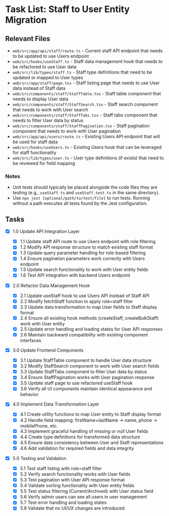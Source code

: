# Task List: Staff to User Entity Migration

## Relevant Files

- `web/src/app/api/staff/route.ts` - Current staff API endpoint that needs to be updated to use Users endpoint
- `web/src/hooks/useStaff.ts` - Staff data management hook that needs to be refactored to use User data
- `web/src/lib/types/staff.ts` - Staff type definitions that need to be updated or mapped to User types
- `web/src/app/staff/page.tsx` - Staff listing page that needs to use User data instead of Staff data
- `web/src/components/staff/StaffTable.tsx` - Staff table component that needs to display User data
- `web/src/components/staff/StaffSearch.tsx` - Staff search component that needs to work with User search
- `web/src/components/staff/StaffTabs.tsx` - Staff tabs component that needs to filter User data by status
- `web/src/components/staff/StaffPagination.tsx` - Staff pagination component that needs to work with User pagination
- `web/src/app/api/users/route.ts` - Existing Users API endpoint that will be used for staff data
- `web/src/hooks/useUsers.ts` - Existing Users hook that can be leveraged for staff functionality
- `web/src/lib/types/user.ts` - User type definitions (if exists) that need to be reviewed for field mapping

### Notes

- Unit tests should typically be placed alongside the code files they are testing (e.g., `useStaff.ts` and `useStaff.test.ts` in the same directory).
- Use `npx jest [optional/path/to/test/file]` to run tests. Running without a path executes all tests found by the Jest configuration.

## Tasks

- [x] 1.0 Update API Integration Layer

  - [x] 1.1 Update staff API route to use Users endpoint with role filtering
  - [x] 1.2 Modify API response structure to match existing staff format
  - [x] 1.3 Update query parameter handling for role-based filtering
  - [x] 1.4 Ensure pagination parameters work correctly with Users endpoint
  - [x] 1.5 Update search functionality to work with User entity fields
  - [x] 1.6 Test API integration with backend Users endpoint

- [x] 2.0 Refactor Data Management Hook

  - [x] 2.1 Update useStaff hook to use Users API instead of Staff API
  - [x] 2.2 Modify fetchStaff function to apply role=staff filter
  - [x] 2.3 Update data transformation to map User fields to Staff display format
  - [x] 2.4 Ensure all existing hook methods (createStaff, createBulkStaff) work with User entity
  - [x] 2.5 Update error handling and loading states for User API responses
  - [x] 2.6 Maintain backward compatibility with existing component interfaces

- [x] 3.0 Update Frontend Components

  - [x] 3.1 Update StaffTable component to handle User data structure
  - [x] 3.2 Modify StaffSearch component to work with User search fields
  - [x] 3.3 Update StaffTabs component to filter User data by status
  - [x] 3.4 Ensure StaffPagination works with User pagination response
  - [x] 3.5 Update staff page to use refactored useStaff hook
  - [x] 3.6 Verify all UI components maintain identical appearance and behavior

- [x] 4.0 Implement Data Transformation Layer

  - [x] 4.1 Create utility functions to map User entity to Staff display format
  - [x] 4.2 Handle field mapping: firstName+lastName → name, phone → mobilePhone, etc.
  - [x] 4.3 Implement graceful handling of missing or null User fields
  - [x] 4.4 Create type definitions for transformed data structure
  - [x] 4.5 Ensure data consistency between User and Staff representations
  - [x] 4.6 Add validation for required fields and data integrity

- [x] 5.0 Testing and Validation
  - [x] 5.1 Test staff listing with role=staff filter
  - [x] 5.2 Verify search functionality works with User fields
  - [x] 5.3 Test pagination with User API response format
  - [x] 5.4 Validate sorting functionality with User entity fields
  - [x] 5.5 Test status filtering (Current/Archived) with User status field
  - [x] 5.6 Verify admin users can see all users in user management
  - [x] 5.7 Test error handling and loading states
  - [x] 5.8 Validate that no UI/UX changes are introduced
